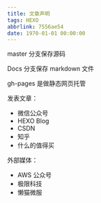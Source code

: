 ```yaml
---
title: 文章声明
tags: HEXO
abbrlink: 7556ae54
date: 1970-01-01 00:00:00
---
```


master 分支保存源码

Docs 分支保存 markdown 文件

gh-pages 是做静态网页托管

发表文章：

- 微信公众号
- HEXO Blog
- CSDN
- 知乎
- 什么的值得买

外部媒体：

- AWS 公众号
- 极限科技
- 懒猫微服
